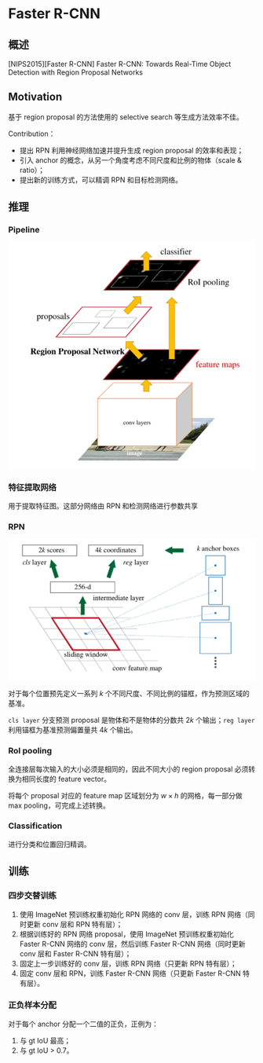 # Faster R-CNN

## 概述

[NIPS2015][Faster R-CNN] Faster R-CNN: Towards Real-Time Object Detection with Region Proposal Networks

## Motivation

基于 region proposal 的方法使用的 selective search 等生成方法效率不佳。

Contribution：

- 提出 RPN 利用神经网络加速并提升生成 region proposal 的效率和表现；
- 引入 anchor 的概念，从另一个角度考虑不同尺度和比例的物体（scale & ratio）；
- 提出新的训练方式，可以精调 RPN 和目标检测网络。

## 推理

### Pipeline

![](./img/faster_r-cnn.PNG)

### 特征提取网络

用于提取特征图。这部分网络由 RPN 和检测网络进行参数共享

### RPN

![](./img/rpn.PNG)

对于每个位置预先定义一系列 $k$ 个不同尺度、不同比例的锚框，作为预测区域的基准。

`cls layer` 分支预测 proposal 是物体和不是物体的分数共 $2k$ 个输出；`reg layer` 利用锚框为基准预测偏置量共 $4k$ 个输出。

### RoI pooling

全连接层每次输入的大小必须是相同的，因此不同大小的 region proposal 必须转换为相同长度的 feature vector。

将每个 proposal 对应的 feature map 区域划分为 $w \times h$ 的网格，每一部分做 max pooling，可完成上述转换。

### Classification

进行分类和位置回归精调。

## 训练

### 四步交替训练

1. 使用 ImageNet 预训练权重初始化 RPN 网络的 conv 层，训练 RPN 网络（同时更新 conv 层和 RPN 特有层）；
2. 根据训练好的 RPN 网络 proposal，使用 ImageNet 预训练权重初始化 Faster R-CNN 网络的 conv 层，然后训练 Faster R-CNN 网络（同时更新 conv 层和 Faster R-CNN 特有层）；
3. 固定上一步训练好的 conv 层，训练 RPN 网络（只更新 RPN 特有层）；
4. 固定 conv 层和 RPN，训练 Faster R-CNN 网络（只更新 Faster R-CNN 特有层）。



### 正负样本分配

对于每个 anchor 分配一个二值的正负，正例为：

1. 与 gt IoU 最高；
2. 与 gt IoU > 0.7。